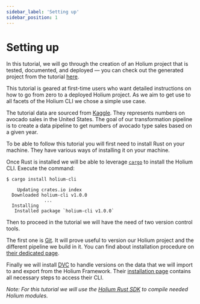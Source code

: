 ```yaml
---
sidebar_label: 'Setting up'
sidebar_position: 1
---
```


# Setting up

In this tutorial, we will go through the creation of an Holium project that is tested, documented, 
and deployed — you can check out the generated project from the tutorial [here](https://github.com/polyphene/getting-started).

This tutorial is geared at first-time users who want detailed instructions on how to go from zero to
a deployed Holium project. As we aim to get use to all facets of the Holium CLI we chose a simple use case.

The tutorial data are sourced from [Kaggle](https://www.kaggle.com/). They represents numbers on
avocado sales in the United States. The goal of our transformation pipeline is to create a data
pipeline to get numbers of avocado type sales based on a given year.

To be able to follow this tutorial you will first need to install Rust on your machine. They have various
ways of installing it on your machine.

Once Rust is installed we will be able to leverage [`cargo`](https://doc.rust-lang.org/cargo/) to 
install the Holium CLI. Execute the command:
```shell
$ cargo install holium-cli

    Updating crates.io index
  Downloaded holium-cli v1.0.0
              ...
  Installing
   Installed package `holium-cli v1.0.0`
```

Then to proceed in the tutorial we will have the need of two version control tools. 

The first one is [Git](https://git-scm.com/). It will prove useful to version our Holium project and the different pipeline
we build in it. You can find about installation procedure on [their dedicated page](https://git-scm.com/book/fr/v2/D%C3%A9marrage-rapide-Installation-de-Git).

Finally we will install [DVC](https://dvc.org/) to handle versions on the data that we will import to
and export from the Holium Framework. Their [installation page](https://dvc.org/doc/install) contains all necessary steps to access
their CLI.


_Note: For this tutorial we will use the [Holium Rust SDK](https://github.com/polyphene/holium-rs-sdk) to 
compile needed Holium modules._
